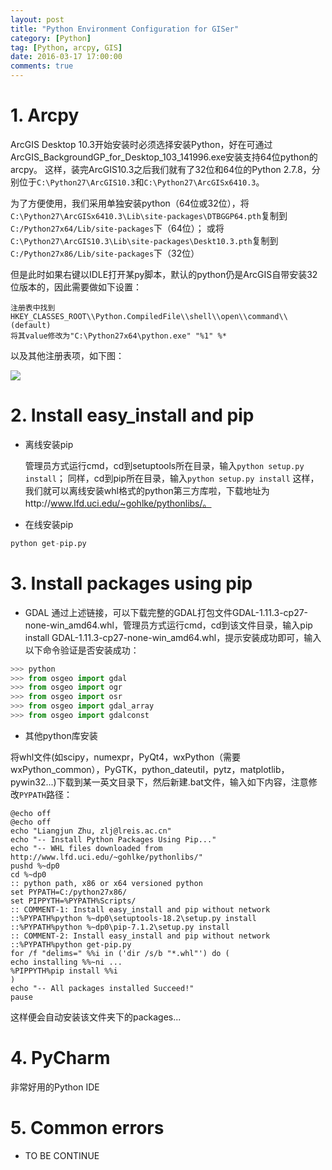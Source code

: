 ```yaml
---
layout: post
title: "Python Environment Configuration for GISer"
category: [Python]
tag: [Python, arcpy, GIS]
date: 2016-03-17 17:00:00
comments: true
---
```


**1. Arcpy**
======

ArcGIS Desktop 10.3开始安装时必须选择安装Python，好在可通过ArcGIS_BackgroundGP_for_Desktop_103_141996.exe安装支持64位python的arcpy。
这样，装完ArcGIS10.3之后我们就有了32位和64位的Python 2.7.8，分别位于`C:\Python27\ArcGIS10.3`和`C:\Python27\ArcGISx6410.3`。

为了方便使用，我们采用单独安装python（64位或32位），将`C:\Python27\ArcGISx6410.3\Lib\site-packages\DTBGGP64.pth`复制到`C:/Python27x64/Lib/site-packages`下（64位）； 或将`C:\Python27\ArcGIS10.3\Lib\site-packages\Deskt10.3.pth`复制到`C:/Python27x86/Lib/site-packages`下（32位）


<!-- more -->

但是此时如果右键以IDLE打开某py脚本，默认的python仍是ArcGIS自带安装32位版本的，因此需要做如下设置：

	注册表中找到
	HKEY_CLASSES_ROOT\\Python.CompiledFile\\shell\\open\\command\\(default)
	将其value修改为"C:\Python27x64\python.exe" "%1" %*

以及其他注册表项，如下图：

![](http://zhulj-blog.oss-cn-beijing.aliyuncs.com/python-related%2Fpython-configuration.png)


**2. Install easy_install and pip**
======
+ 离线安装pip

	管理员方式运行cmd，cd到setuptools所在目录，输入`python setup.py install`；
	同样，cd到pip所在目录，输入`python setup.py install`
	这样，我们就可以离线安装whl格式的python第三方库啦，下载地址为http://www.lfd.uci.edu/~gohlke/pythonlibs/。
+ 在线安装pip

```python
python get-pip.py
```

**3. Install packages using pip**
======

+ GDAL
通过上述链接，可以下载完整的GDAL打包文件GDAL-1.11.3-cp27-none-win_amd64.whl，管理员方式运行cmd，cd到该文件目录，输入pip install GDAL-1.11.3-cp27-none-win_amd64.whl，提示安装成功即可，输入以下命令验证是否安装成功：
	
```python
>>> python
>>> from osgeo import gdal
>>> from osgeo import ogr
>>> from osgeo import osr
>>> from osgeo import gdal_array
>>> from osgeo import gdalconst
```

+ 其他python库安装

将whl文件(如scipy，numexpr，PyQt4，wxPython（需要wxPython_common），PyGTK，python_dateutil，pytz，matplotlib，pywin32...)下载到某一英文目录下，然后新建.bat文件，输入如下内容，注意修改`PYPATH`路径：

```posh
@echo off
@echo off
echo "Liangjun Zhu, zlj@lreis.ac.cn"
echo "-- Install Python Packages Using Pip..."
echo "-- WHL files downloaded from http://www.lfd.uci.edu/~gohlke/pythonlibs/"
pushd %~dp0
cd %~dp0
:: python path, x86 or x64 versioned python
set PYPATH=C:/python27x86/
set PIPPYTH=%PYPATH%Scripts/
:: COMMENT-1: Install easy_install and pip without network
::%PYPATH%python %~dp0\setuptools-18.2\setup.py install
::%PYPATH%python %~dp0\pip-7.1.2\setup.py install
:: COMMENT-2: Install easy_install and pip without network
::%PYPATH%python get-pip.py
for /f "delims=" %%i in ('dir /s/b "*.whl"') do ( 
echo installing %%~ni ...
%PIPPYTH%pip install %%i 
)
echo "-- All packages installed Succeed!"
pause
```

这样便会自动安装该文件夹下的packages...

**4. PyCharm**
=====
	
非常好用的Python IDE


**5. Common errors**
====

+ TO BE CONTINUE